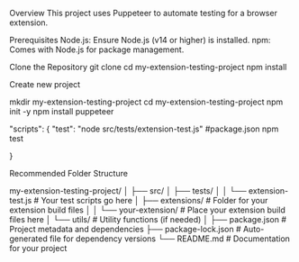 Overview
This project uses Puppeteer to automate testing for a browser extension.

Prerequisites
Node.js: Ensure Node.js (v14 or higher) is installed.
npm: Comes with Node.js for package management.

Clone the Repository
git clone <repository-url>
cd my-extension-testing-project
npm install

Create new project 

mkdir my-extension-testing-project
cd my-extension-testing-project
npm init -y
npm install puppeteer

"scripts": {
  "test": "node src/tests/extension-test.js"  #package.json   npm test

}

Recommended Folder Structure

my-extension-testing-project/
│
├── src/
│   ├── tests/
│   │   └── extension-test.js   # Your test scripts go here
│   ├── extensions/               # Folder for your extension build files
│   │   └── your-extension/       # Place your extension build files here
│   └── utils/                   # Utility functions (if needed)
│
├── package.json                  # Project metadata and dependencies
├── package-lock.json             # Auto-generated file for dependency versions
└── README.md                     # Documentation for your project

